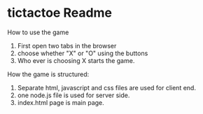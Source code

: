 tictactoe Readme
=========
How to use the game

1. First open two tabs in the browser
2. choose whether "X" or "O" using the buttons
3. Who ever is choosing X starts the game.

How the game is structured:

1. Separate html, javascript and css files are used for client end.
2. one node.js file is used for server side.
3. index.html page is main page.
